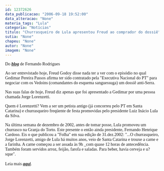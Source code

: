 ```yaml
---
id: 12372626
data_publicacao: "2006-09-18 19:52:00"
data_alteracao: "None"
materia_tags: "Lula"
categoria: "Notícias"
titulo: "Churrasqueiro de Lula apresentou Freud ao comprador do dossiê"
sutia: "None"
chapeu: "None"
autor: "None"
imagem: "None"
---
```

<p><span style="font-family: Verdana;">Do <strong><em><a href="http://fivenews.sjcc.com.br/https:/uolpolitica.blog.uol.com.br/" target="_blank" rel="noopener noreferrer">blog</a></em></strong> de Fernando Rodrigues</span></p>

<p><span style="font-family: Verdana;">Ao ser entrevistado hoje, Freud Godoy disse nada ter a ver com o epis&oacute;dio no qual Gedimar Pereira Passos afirma ter sido contratado pela "Executiva Nacional do PT" para negociar com os Vedoins (comandantes do esquema sanguessuga) um dossi&ecirc; anti-Serra.</span></p>

<p><span style="font-family: Verdana;">Nas suas falas de hoje, Freud diz apenas que foi apresentado a Gedimar por uma pessoa chamada Jorge Lorenzetti.</span></p>

<p><span style="font-family: Verdana;">Quem &eacute; Lorenzetti? Vem a ser um petista antigo (j&aacute; concorreu pelo PT em Santa Catarina) e churrasqueiro freq&uuml;ente de festa promovidas pelo presidente Luiz In&aacute;cio Lula da Silva.</span></p>

<p><span style="font-family: Verdana;">Na &uacute;ltima semana de dezembro de 2002, antes de tomar posse, Lula promoveu um churrasco na Granja do Torto. Este presente o ent&atilde;o ainda presidente, Fernando Henrique Cardoso. Eis o que publicou a "Folha" em sua edi&ccedil;&atilde;o de 31.dez.2002: "...O churrasqueiro, Jorge Lorenzetti, amigo de Lula h&aacute; muitos anos, veio de Santa Catarina e trouxe a carne e a farinha. A carne come&ccedil;ou a ser assada &agrave;s 9h _com quase 12 horas de anteced&ecirc;ncia. Tamb&eacute;m foram servidos arroz, feij&atilde;o, farofa e saladas. Para beber, havia cerveja e u?sque".<br /><br />Leia mais <strong><em><a href="http://fivenews.sjcc.com.br/https:/uolpolitica.blog.uol.com.br/" target="_blank" rel="noopener noreferrer">aqui</a></em></strong>.</span></p>
